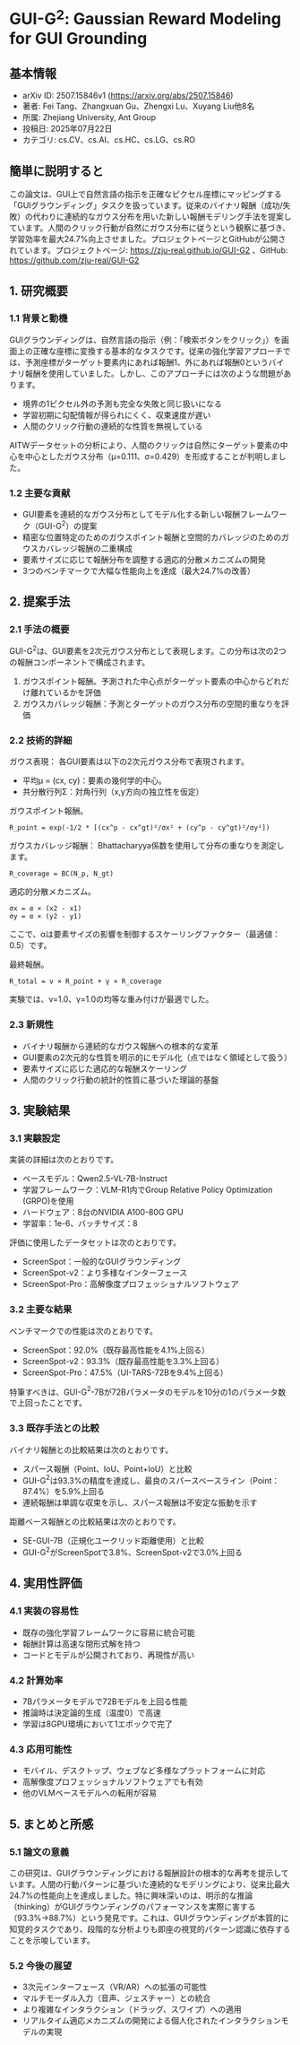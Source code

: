 # GUI-G$^2$: Gaussian Reward Modeling for GUI Grounding

## 基本情報
- arXiv ID: 2507.15846v1 (https://arxiv.org/abs/2507.15846)
- 著者: Fei Tang、Zhangxuan Gu、Zhengxi Lu、Xuyang Liu他8名
- 所属: Zhejiang University, Ant Group
- 投稿日: 2025年07月22日
- カテゴリ: cs.CV、cs.AI、cs.HC、cs.LG、cs.RO

## 簡単に説明すると
この論文は、GUI上で自然言語の指示を正確なピクセル座標にマッピングする「GUIグラウンディング」タスクを扱っています。従来のバイナリ報酬（成功/失敗）の代わりに連続的なガウス分布を用いた新しい報酬モデリング手法を提案しています。人間のクリック行動が自然にガウス分布に従うという観察に基づき、学習効率を最大24.7%向上させました。プロジェクトページとGitHubが公開されています。プロジェクトページ: https://zju-real.github.io/GUI-G2 、GitHub: https://github.com/zju-real/GUI-G2

## 1. 研究概要
### 1.1 背景と動機
GUIグラウンディングは、自然言語の指示（例：「検索ボタンをクリック」）を画面上の正確な座標に変換する基本的なタスクです。従来の強化学習アプローチでは、予測座標がターゲット要素内にあれば報酬1、外にあれば報酬0というバイナリ報酬を使用していました。しかし、このアプローチには次のような問題があります。

- 境界の1ピクセル外の予測も完全な失敗と同じ扱いになる
- 学習初期に勾配情報が得られにくく、収束速度が遅い
- 人間のクリック行動の連続的な性質を無視している

AITWデータセットの分析により、人間のクリックは自然にターゲット要素の中心を中心としたガウス分布（μ=0.111、σ=0.429）を形成することが判明しました。

### 1.2 主要な貢献
- GUI要素を連続的なガウス分布としてモデル化する新しい報酬フレームワーク（GUI-G$^2$）の提案
- 精密な位置特定のためのガウスポイント報酬と空間的カバレッジのためのガウスカバレッジ報酬の二重構成
- 要素サイズに応じて報酬分布を調整する適応的分散メカニズムの開発
- 3つのベンチマークで大幅な性能向上を達成（最大24.7%の改善）

## 2. 提案手法
### 2.1 手法の概要
GUI-G$^2$は、GUI要素を2次元ガウス分布として表現します。この分布は次の2つの報酬コンポーネントで構成されます。

1. ガウスポイント報酬。予測された中心点がターゲット要素の中心からどれだけ離れているかを評価
2. ガウスカバレッジ報酬：予測とターゲットのガウス分布の空間的重なりを評価

### 2.2 技術的詳細
ガウス表現：
各GUI要素は以下の2次元ガウス分布で表現されます。
- 平均μ = (cx, cy)：要素の幾何学的中心。
- 共分散行列Σ：対角行列（x,y方向の独立性を仮定）

ガウスポイント報酬。
```
R_point = exp(-1/2 * [(cx^p - cx^gt)²/σx² + (cy^p - cy^gt)²/σy²])
```

ガウスカバレッジ報酬：
Bhattacharyya係数を使用して分布の重なりを測定します。
```
R_coverage = BC(N_p, N_gt)
```

適応的分散メカニズム。
```
σx = α × (x2 - x1)
σy = α × (y2 - y1)
```
ここで、αは要素サイズの影響を制御するスケーリングファクター（最適値：0.5）です。

最終報酬。
```
R_total = ν × R_point + γ × R_coverage
```
実験では、ν=1.0、γ=1.0の均等な重み付けが最適でした。

### 2.3 新規性
- バイナリ報酬から連続的なガウス報酬への根本的な変革
- GUI要素の2次元的な性質を明示的にモデル化（点ではなく領域として扱う）
- 要素サイズに応じた適応的な報酬スケーリング
- 人間のクリック行動の統計的性質に基づいた理論的基盤

## 3. 実験結果
### 3.1 実験設定
実装の詳細は次のとおりです。
- ベースモデル：Qwen2.5-VL-7B-Instruct
- 学習フレームワーク：VLM-R1内でGroup Relative Policy Optimization (GRPO)を使用
- ハードウェア：8台のNVIDIA A100-80G GPU
- 学習率：1e-6、バッチサイズ：8

評価に使用したデータセットは次のとおりです。
- ScreenSpot：一般的なGUIグラウンディング
- ScreenSpot-v2：より多様なインターフェース
- ScreenSpot-Pro：高解像度プロフェッショナルソフトウェア

### 3.2 主要な結果
ベンチマークでの性能は次のとおりです。
- ScreenSpot：92.0%（既存最高性能を4.1%上回る）
- ScreenSpot-v2：93.3%（既存最高性能を3.3%上回る）  
- ScreenSpot-Pro：47.5%（UI-TARS-72Bを9.4%上回る）

特筆すべきは、GUI-G$^2$-7Bが72Bパラメータのモデルを10分の1のパラメータ数で上回ったことです。

### 3.3 既存手法との比較
バイナリ報酬との比較結果は次のとおりです。
- スパース報酬（Point、IoU、Point+IoU）と比較
- GUI-G$^2$は93.3%の精度を達成し、最良のスパースベースライン（Point：87.4%）を5.9%上回る
- 連続報酬は単調な収束を示し、スパース報酬は不安定な振動を示す

距離ベース報酬との比較結果は次のとおりです。
- SE-GUI-7B（正規化ユークリッド距離使用）と比較
- GUI-G$^2$がScreenSpotで3.8%、ScreenSpot-v2で3.0%上回る

## 4. 実用性評価
### 4.1 実装の容易性
- 既存の強化学習フレームワークに容易に統合可能
- 報酬計算は高速な閉形式解を持つ
- コードとモデルが公開されており、再現性が高い

### 4.2 計算効率
- 7Bパラメータモデルで72Bモデルを上回る性能
- 推論時は決定論的生成（温度0）で高速
- 学習は8GPU環境において1エポックで完了

### 4.3 応用可能性
- モバイル、デスクトップ、ウェブなど多様なプラットフォームに対応
- 高解像度プロフェッショナルソフトウェアでも有効
- 他のVLMベースモデルへの転用が容易

## 5. まとめと所感
### 5.1 論文の意義
この研究は、GUIグラウンディングにおける報酬設計の根本的な再考を提示しています。人間の行動パターンに基づいた連続的なモデリングにより、従来比最大24.7%の性能向上を達成しました。特に興味深いのは、明示的な推論（thinking）がGUIグラウンディングのパフォーマンスを実際に害する（93.3%→88.7%）という発見です。これは、GUIグラウンディングが本質的に知覚的タスクであり、段階的な分析よりも即座の視覚的パターン認識に依存することを示唆しています。

### 5.2 今後の展望
- 3次元インターフェース（VR/AR）への拡張の可能性
- マルチモーダル入力（音声、ジェスチャー）との統合
- より複雑なインタラクション（ドラッグ、スワイプ）への適用
- リアルタイム適応メカニズムの開発による個人化されたインタラクションモデルの実現